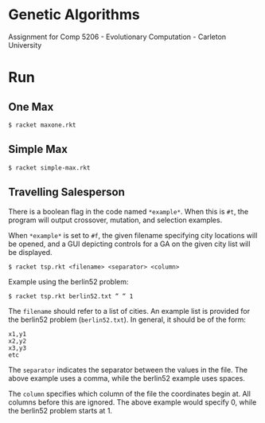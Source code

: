Genetic Algorithms
==================

Assignment for Comp 5206 - Evolutionary Computation - Carleton University

# Run

## One Max

    $ racket maxone.rkt

## Simple Max

    $ racket simple-max.rkt

## Travelling Salesperson

There is a boolean flag in the code named `*example*`. When this is `#t`, the program will output crossover, mutation, and selection examples. 

When `*example*` is set to `#f`, the given filename specifying city locations will be opened, and a GUI depicting controls for a GA on the given city list will be displayed.

    $ racket tsp.rkt <filename> <separator> <column>

Example using the berlin52 problem:

    $ racket tsp.rkt berlin52.txt “ “ 1

The `filename` should refer to a list of cities. An example list is provided for the berlin52 problem (`berlin52.txt`). In general, it should be of the form:

```
x1,y1
x2,y2
x3,y3
etc
```

The `separator` indicates the separator between the values in the file. The above example uses a comma, while the berlin52 example uses spaces.

The `column` specifies which column of the file the coordinates begin at. All columns before this are ignored. The above example would specify 0, while the berlin52 problem starts at 1.
